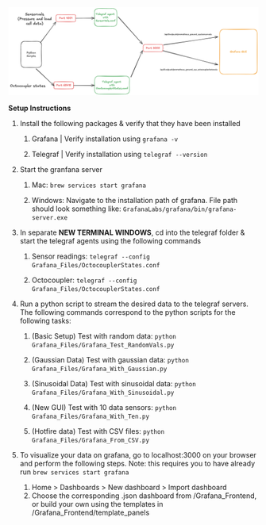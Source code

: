 ![image](assets/Grafana_task.png)

**Setup Instructions**

1. Install the following packages & verify that they have been installed

   1. Grafana | Verify installation using `grafana -v`

   2. Telegraf | Verify installation using `telegraf --version`

2. Start the granfana server

   1. Mac: `brew services start grafana`

   2. Windows: Navigate to the installation path of grafana. File path should look something like: `GrafanaLabs/grafana/bin/grafana-server.exe`

3. In separate **NEW TERMINAL WINDOWS**, cd into the telegraf folder & start the telegraf agents using the following commands

   1. Sensor readings: `telegraf --config Grafana_Files/OctocouplerStates.conf`

   2. Octocoupler: `telegraf --config Grafana_Files/OctocouplerStates.conf`

4. Run a python script to stream the desired data to the telegraf servers. The following commands correspond to the python scripts for the following tasks:

   1. (Basic Setup) Test with random data: `python Grafana_Files/Grafana_Test_RandomVals.py`

   2. (Gaussian Data) Test with gaussian data: `python Grafana_Files/Grafana_With_Gaussian.py`

   3. (Sinusoidal Data) Test with sinusoidal data: `python Grafana_Files/Grafana_With_Sinusoidal.py`

   4. (New GUI) Test with 10 data sensors: `python Grafana_Files/Grafana_With_Ten.py`

   5. (Hotfire data) Test with CSV files: `python Grafana_Files/Grafana_From_CSV.py`

5. To visualize your data on grafana, go to localhost:3000 on your browser and perform the following steps. Note: this requires you to have already run `brew services start grafana`

   1. Home > Dashboards > New dashboard > Import dashboard
   2. Choose the corresponding .json dashboard from /Grafana_Frontend, or build your own using the templates in /Grafana_Frontend/template_panels
